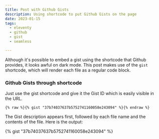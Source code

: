 ```yaml
---
title: Post with Github Gists
description: Using shortcode to put Github Gists on the page
date: 2023-01-15
tags:
  - eleventy
  - github
  - gist
  - seamless

---
```


Although it's possible to embed a gist using the shortcode that Github provides, it looks awful on dark mode.  This post makes use of the `gist` shortcode, which will render each file as a regular code block.


### Github Gists through shortcode

Just use the gist shortcode and give it the Gist ID which is easily visible in the URL.

```liquid
{% raw %}{% gist "37b74037637b5752741160058e243094" %}{% endraw %}
```

The Gist description appears first, followed by each file name and the contents of the file.  Here is the output:



{% gist "37b74037637b5752741160058e243094" %}


